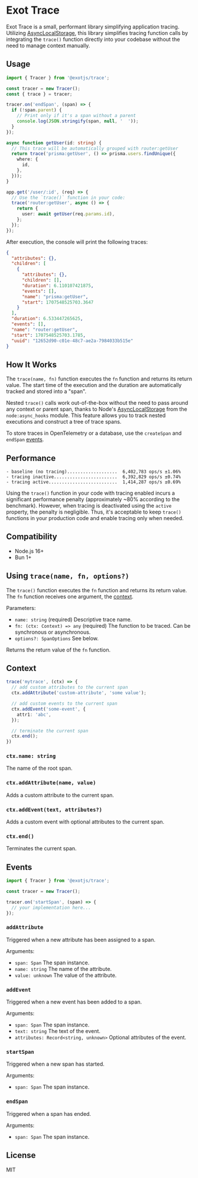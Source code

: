 # Exot Trace

Exot Trace is a small, performant library simplifying application tracing. Utilizing [AsyncLocalStorage](https://nodejs.org/api/async_context.html#class-asynclocalstorage), this library simplifies tracing function calls by integrating the `trace()` function directly into your codebase without the need to manage context manually.

## Usage

```ts
import { Tracer } from '@exotjs/trace';

const tracer = new Tracer();
const { trace } = tracer;

tracer.on('endSpan', (span) => {
  if (!span.parent) {
    // Print only if it's a span without a parent
    console.log(JSON.stringify(span, null, '  '));
  }
});

async function getUser(id: string) {
  // This trace will be automatically grouped with router:getUser
  return trace('prisma:getUser', () => prisma.users.findUnique({
    where: {
      id,
    },
  }));
}

app.get('/user/:id', (req) => {
  // Use the `trace()` function in your code:
  trace('router:getUser', async () => {
    return {
      user: await getUser(req.params.id),
    };
  });
});
```

After execution, the console will print the following traces:

```json
{
  "attributes": {},
  "children": [
    {
      "attributes": {},
      "children": [],
      "duration": 6.110107421875,
      "events": [],
      "name": "prisma:getUser",
      "start": 1707548525703.3647
    }
  ],
  "duration": 6.533447265625,
  "events": [],
  "name": "router:getUser",
  "start": 1707548525703.1785,
  "uuid": "12652d90-c01e-48c7-ae2a-7984033b515e"
}
```

## How It Works

The `trace(name, fn)` function executes the `fn` function and returns its return value. The start time of the execution and the duration are automatically tracked and stored into a "span".

Nested `trace()` calls work out-of-the-box without the need to pass around any context or parent span, thanks to Node's [AsyncLocalStorage](https://nodejs.org/api/async_context.html#class-asynclocalstorage) from the `node:async_hooks` module. This feature allows you to track nested executions and construct a tree of trace spans.

To store traces in OpenTelemetry or a database, use the `createSpan` and `endSpan` [events](#events).

## Performance

```
- baseline (no tracing)...................  6,402,783 ops/s ±1.06%
- tracing inactive........................  6,392,829 ops/s ±0.74%
- tracing active..........................  1,414,287 ops/s ±0.69%
```

Using the `trace()` function in your code with tracing enabled incurs a significant performance penalty (approximately ~80% according to the benchmark). However, when tracing is deactivated using the `active` property, the penalty is negligible. Thus, it's acceptable to keep `trace()` functions in your production code and enable tracing only when needed.

## Compatibility

- Node.js 16+
- Bun 1+

## Using `trace(name, fn, options?)`

The `trace()` function executes the `fn` function and returns its return value. The `fn` function receives one argument, the [context](#context).

Parameters:

- `name: string` (required) Descriptive trace name.
- `fn: (ctx: Context) => any` (required) The function to be traced. Can be synchronous or asynchronous.
- `options?: SpanOptions` See below.

Returns the return value of the `fn` function.

## Context

```ts
trace('mytrace', (ctx) => {
  // add custom attributes to the current span
  ctx.addAttribute('custom-attribute', 'some value');

  // add custom events to the current span
  ctx.addEvent('some-event', {
    attr1: 'abc',
  });

  // terminate the current span
  ctx.end();
})
```

### `ctx.name: string`

The name of the root span.

### `ctx.addAttribute(name, value)`

Adds a custom attribute to the current span.

### `ctx.addEvent(text, attributes?)`

Adds a custom event with optional attributes to the current span.

### `ctx.end()`

Terminates the current span.

## Events

```ts
import { Tracer } from '@exotjs/trace';

const tracer = new Tracer();

tracer.on('startSpan', (span) => {
  // your implementation here...
});
```

### `addAttribute`

Triggered when a new attribute has been assigned to a span.

Arguments:

- `span: Span` The span instance.
- `name: string` The name of the attribute.
- `value: unknown` The value of the attribute.

### `addEvent`

Triggered when a new event has been added to a span.

Arguments:

- `span: Span` The span instance.
- `text: string` The text of the event.
- `attributes: Record<string, unknown>` Optional attributes of the event.

### `startSpan`

Triggered when a new span has started.

Arguments:

- `span: Span` The span instance.

### `endSpan`

Triggered when a span has ended.

Arguments:

- `span: Span` The span instance.

## License

MIT